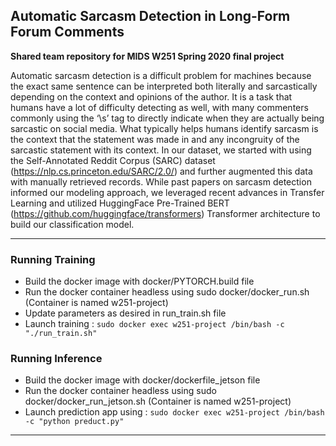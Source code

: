 ## Automatic Sarcasm Detection in Long-Form Forum Comments
**Shared team repository for MIDS W251 Spring 2020 final project**

Automatic sarcasm detection is a difficult problem for machines because the exact same sentence can be interpreted both literally and sarcastically depending on the context and opinions of the author. It is a task that humans have a lot of difficulty detecting as well, with many commenters commonly using the ‘\s’ tag to directly indicate when they are actually being sarcastic on social media. What typically helps humans identify sarcasm is the context that the statement was made in and any incongruity of the sarcastic statement with its context. In our dataset, we started with using the Self-Annotated Reddit Corpus (SARC) dataset (https://nlp.cs.princeton.edu/SARC/2.0/)  and further augmented this data with manually retrieved records. While past papers on sarcasm detection informed our modeling approach, we leveraged recent advances in Transfer Learning and utilized HuggingFace Pre-Trained BERT (https://github.com/huggingface/transformers) Transformer architecture to build our classification model.

----------------------------------------------------------

### Running Training
 
 - Build the docker image with docker/PYTORCH.build file
 - Run the docker container headless using sudo docker/docker_run.sh (Container is named w251-project)
 - Update parameters as desired in run_train.sh file 
 - Launch training : ```sudo docker exec w251-project /bin/bash -c "./run_train.sh" ```


### Running Inference

 - Build the docker image with docker/dockerfile_jetson file
 - Run the docker container headless using sudo docker/docker_run_jetson.sh (Container is named w251-project)
 - Launch prediction app using : 
  ``` sudo docker exec w251-project /bin/bash -c "python preduct.py" ```
  
 
 ----------------------------------------------------------

